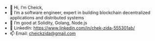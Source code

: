 - 👋 Hi, I’m Cheick,
- 👀 I’m a software engineer, expert in building blockchain decentralized applications and distributed systems
- 🌱 I’m good at Solidity, Golang, Node.js
- 💞️ LinkedIn: https://www.linkedin.com/in/chek-zida-555301ab/
- 📫 Email: cheickzida@gmail.com

